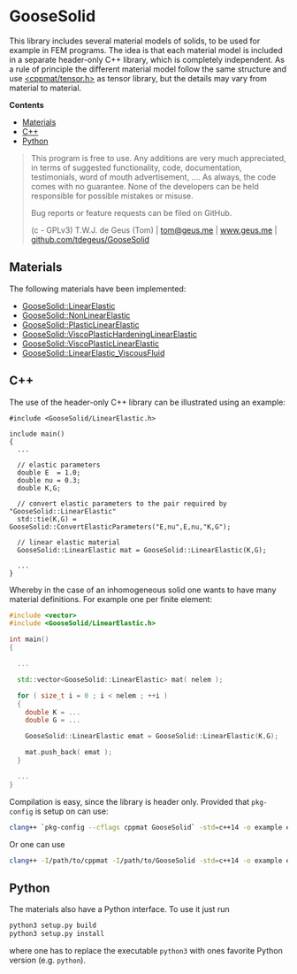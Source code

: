 # GooseSolid

This library includes several material models of solids, to be used for example in FEM programs. The idea is that each material model is included in a separate header-only C++ library, which is completely independent. As a rule of principle the different material model follow the same structure and use [<cppmat/tensor.h>](https://github.com/tdegeus/cppmat) as tensor library, but the details may vary from material to material. 

**Contents**

<!-- MarkdownTOC -->

- [Materials](#materials)
- [C++](#c)
- [Python](#python)

<!-- /MarkdownTOC -->

>   This program is free to use. Any additions are very much appreciated, in terms of suggested functionality, code, documentation, testimonials, word of mouth advertisement, .... As always, the code comes with no guarantee. None of the developers can be held responsible for possible mistakes or misuse.
>   
>   Bug reports or feature requests can be filed on GitHub.
>   
>   (c - GPLv3) T.W.J. de Geus (Tom) | tom@geus.me | www.geus.me | [github.com/tdegeus/GooseSolid](http://github.com/tdegeus/GooseSolid)

## Materials

The following materials have been implemented:

*   [GooseSolid::LinearElastic](./docs/LinearElastic/LinearElastic.pdf)
*   [GooseSolid::NonLinearElastic](./docs/NonLinearElastic/NonLinearElastic.pdf)
*   [GooseSolid::PlasticLinearElastic](./docs/PlasticLinearElastic/PlasticLinearElastic.pdf)
*   [GooseSolid::ViscoPlasticHardeningLinearElastic](./docs/ViscoPlasticHardeningLinearElastic/ViscoPlasticHardeningLinearElastic.pdf)
*   [GooseSolid::ViscoPlasticLinearElastic](./docs/ViscoPlasticLinearElastic/ViscoPlasticLinearElastic.pdf)
*   [GooseSolid::LinearElastic_ViscousFluid](./docs/LinearElastic_ViscousFluid/LinearElastic_ViscousFluid.pdf)

## C++

The use of the header-only C++ library can be illustrated using an example:

```cppmat
#include <GooseSolid/LinearElastic.h>

include main()
{
  ...

  // elastic parameters
  double E  = 1.0;
  double nu = 0.3;
  double K,G;

  // convert elastic parameters to the pair required by "GooseSolid::LinearElastic"
  std::tie(K,G) = GooseSolid::ConvertElasticParameters("E,nu",E,nu,"K,G");

  // linear elastic material
  GooseSolid::LinearElastic mat = GooseSolid::LinearElastic(K,G);

  ...
}
```

Whereby in the case of an inhomogeneous solid one wants to have many material definitions. For example one per finite element:

```cpp
#include <vector>
#include <GooseSolid/LinearElastic.h>

int main()
{

  ...

  std::vector<GooseSolid::LinearElastic> mat( nelem );

  for ( size_t i = 0 ; i < nelem ; ++i )
  {
    double K = ...
    double G = ...

    GooseSolid::LinearElastic emat = GooseSolid::LinearElastic(K,G);

    mat.push_back( emat );
  }

  ...
}
```

Compilation is easy, since the library is header only. Provided that ``pkg-config`` is setup on can use:

```bash
clang++ `pkg-config --cflags cppmat GooseSolid` -std=c++14 -o example example_name.cpp
```

Or one can use

```bash
clang++ -I/path/to/cppmat -I/path/to/GooseSolid -std=c++14 -o example example_name.cpp
```

## Python

The materials also have a Python interface. To use it just run

```bash
python3 setup.py build
python3 setup.py install
```

where one has to replace the executable ``python3`` with ones favorite Python version (e.g. ``python``).


